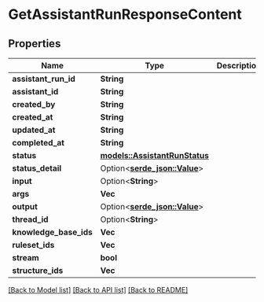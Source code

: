 # GetAssistantRunResponseContent

## Properties

Name | Type | Description | Notes
------------ | ------------- | ------------- | -------------
**assistant_run_id** | **String** |  | 
**assistant_id** | **String** |  | 
**created_by** | **String** |  | 
**created_at** | **String** |  | 
**updated_at** | **String** |  | 
**completed_at** | **String** |  | 
**status** | [**models::AssistantRunStatus**](AssistantRunStatus.md) |  | 
**status_detail** | Option<[**serde_json::Value**](.md)> |  | [optional]
**input** | Option<**String**> |  | [optional]
**args** | **Vec<String>** |  | 
**output** | Option<[**serde_json::Value**](.md)> |  | [optional]
**thread_id** | Option<**String**> |  | [optional]
**knowledge_base_ids** | **Vec<String>** |  | 
**ruleset_ids** | **Vec<String>** |  | 
**stream** | **bool** |  | 
**structure_ids** | **Vec<String>** |  | 

[[Back to Model list]](../README.md#documentation-for-models) [[Back to API list]](../README.md#documentation-for-api-endpoints) [[Back to README]](../README.md)


